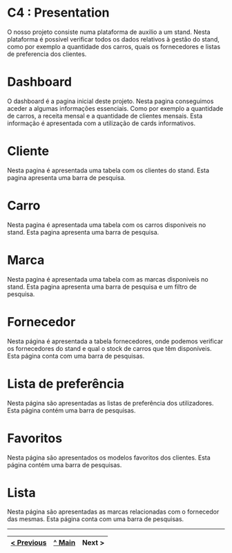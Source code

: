 # C4 : Presentation

O nosso projeto consiste numa plataforma de auxilio a um stand.
Nesta plataforma é possivel verificar todos os dados relativos à gestão do stand, como por exemplo a quantidade dos carros, quais os fornecedores e listas de preferencia dos clientes.

# Dashboard
O dashboard é a pagina inicial deste projeto. Nesta pagina conseguimos aceder a algumas informações essenciais. Como por exemplo a quantidade de carros, a receita mensal e a quantidade de clientes mensais. Esta informação é apresentada com a utilização de cards informativos.

# Cliente
Nesta pagina é apresentada uma tabela com os clientes do stand. Esta pagina apresenta uma barra de pesquisa.

# Carro
Nesta pagina é apresentada uma tabela com os carros disponiveis no stand. Esta pagina apresenta uma barra de pesquisa.

# Marca
Nesta pagina é apresentada uma tabela com as marcas disponiveis no stand. Esta pagina apresenta uma barra de pesquisa e um filtro de pesquisa.

# Fornecedor
Nesta página é apresentada a tabela fornecedores, onde podemos verificar os fornecedores do stand e qual o stock de carros que têm disponíveis. Esta página conta com uma barra de pesquisas.

# Lista de preferência
Nesta página são apresentadas as listas de preferência dos utilizadores. Esta página contém uma barra de pesquisas.

# Favoritos
Nesta página são apresentados os modelos favoritos dos clientes. Esta página contém uma barra de pesquisas.

# Lista
Nesta página são apresentadas as marcas relacionadas com o fornecedor das mesmas. Esta página conta com uma barra de pesquisas.



---  
[< Previous](c3.md) | [^ Main](https://github.com/exemploTrabalho/report) | Next >
:--- | :---: | ---: 
